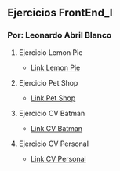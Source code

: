 ## Ejercicios FrontEnd_I

### Por: Leonardo Abril Blanco

1. Ejercicio Lemon Pie
    - [Link Lemon Pie](https://leonardoabril.github.io/FrontEnd_I/ROOT_LemonPie/)

2. Ejercicio Pet Shop
    - [Link Pet Shop](https://leonardoabril.github.io/FrontEnd_I/ROOT_PetShop/)

3. Ejercicio CV Batman
    - [Link CV Batman](https://leonardoabril.github.io/FrontEnd_I/ROOT_cvBatman/)

4. Ejercicio CV Personal
    - [Link CV Personal](https://leonardoabril.github.io/FrontEnd_I/ROOT_CV_Leo/)
